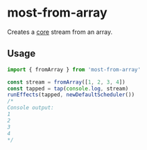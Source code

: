 # most-from-array

Creates a [core](https://github.com/mostjs/core) stream from an array.

## Usage

```ts
import { fromArray } from 'most-from-array'

const stream = fromArray([1, 2, 3, 4])
const tapped = tap(console.log, stream)
runEffects(tapped, newDefaultScheduler())
/*
Console output:
1
2
3
4
*/
```